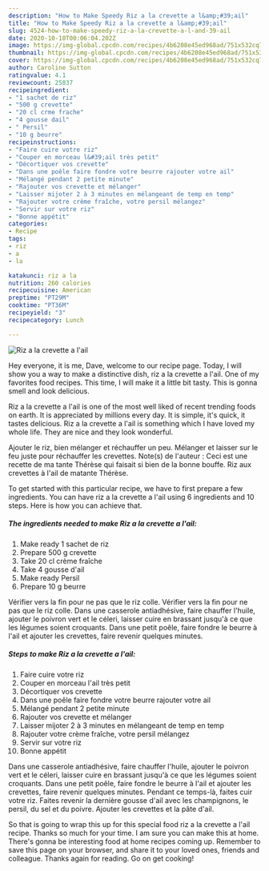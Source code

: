 ```yaml
---
description: "How to Make Speedy Riz a la crevette a l&amp;#39;ail"
title: "How to Make Speedy Riz a la crevette a l&amp;#39;ail"
slug: 4524-how-to-make-speedy-riz-a-la-crevette-a-l-and-39-ail
date: 2020-10-10T00:06:04.202Z
image: https://img-global.cpcdn.com/recipes/4b6208e45ed968ad/751x532cq70/riz-a-la-crevette-a-lail-photo-principale-de-la-recette.jpg
thumbnail: https://img-global.cpcdn.com/recipes/4b6208e45ed968ad/751x532cq70/riz-a-la-crevette-a-lail-photo-principale-de-la-recette.jpg
cover: https://img-global.cpcdn.com/recipes/4b6208e45ed968ad/751x532cq70/riz-a-la-crevette-a-lail-photo-principale-de-la-recette.jpg
author: Caroline Sutton
ratingvalue: 4.1
reviewcount: 25837
recipeingredient:
- "1 sachet de riz"
- "500 g crevette"
- "20 cl crme frache"
- "4 gousse dail"
- " Persil"
- "10 g beurre"
recipeinstructions:
- "Faire cuire votre riz"
- "Couper en morceau l&#39;ail très petit"
- "Décortiquer vos crevette"
- "Dans une poêle faire fondre votre beurre rajouter votre ail"
- "Mélangé pendant 2 petite minute"
- "Rajouter vos crevette et mélanger"
- "Laisser mijoter 2 à 3 minutes en mélangeant de temp en temp"
- "Rajouter votre crème fraîche, votre persil mélangez"
- "Servir sur votre riz"
- "Bonne appétit"
categories:
- Recipe
tags:
- riz
- a
- la

katakunci: riz a la 
nutrition: 260 calories
recipecuisine: American
preptime: "PT29M"
cooktime: "PT36M"
recipeyield: "3"
recipecategory: Lunch

---
```



![Riz a la crevette a l&#39;ail](https://img-global.cpcdn.com/recipes/4b6208e45ed968ad/751x532cq70/riz-a-la-crevette-a-lail-photo-principale-de-la-recette.jpg)

Hey everyone, it is me, Dave, welcome to our recipe page. Today, I will show you a way to make a distinctive dish, riz a la crevette a l&#39;ail. One of my favorites food recipes. This time, I will make it a little bit tasty. This is gonna smell and look delicious.

Riz a la crevette a l&#39;ail is one of the most well liked of recent trending foods on earth. It is appreciated by millions every day. It is simple, it's quick, it tastes delicious. Riz a la crevette a l&#39;ail is something which I have loved my whole life. They are nice and they look wonderful.

Ajouter le riz, bien mélanger et réchauffer un peu. Mélanger et laisser sur le feu juste pour réchauffer les crevettes. Note(s) de l&#39;auteur : Ceci est une recette de ma tante Thérèse qui faisait si bien de la bonne bouffe. Riz aux crevettes à l&#39;ail de matante Thérèse.


To get started with this particular recipe, we have to first prepare a few ingredients. You can have riz a la crevette a l&#39;ail using 6 ingredients and 10 steps. Here is how you can achieve that.

<!--inarticleads1-->

##### The ingredients needed to make Riz a la crevette a l&#39;ail:

1. Make ready 1 sachet de riz
1. Prepare 500 g crevette
1. Take 20 cl crème fraîche
1. Take 4 gousse d&#39;ail
1. Make ready  Persil
1. Prepare 10 g beurre


Vérifier vers la fin pour ne pas que le riz colle. Vérifier vers la fin pour ne pas que le riz colle. Dans une casserole antiadhésive, faire chauffer l&#39;huile, ajouter le poivron vert et le céleri, laisser cuire en brassant jusqu&#39;à ce que les légumes soient croquants. Dans une petit poêle, faire fondre le beurre à l&#39;ail et ajouter les crevettes, faire revenir quelques minutes. 

<!--inarticleads2-->

##### Steps to make Riz a la crevette a l&#39;ail:

1. Faire cuire votre riz
1. Couper en morceau l&#39;ail très petit
1. Décortiquer vos crevette
1. Dans une poêle faire fondre votre beurre rajouter votre ail
1. Mélangé pendant 2 petite minute
1. Rajouter vos crevette et mélanger
1. Laisser mijoter 2 à 3 minutes en mélangeant de temp en temp
1. Rajouter votre crème fraîche, votre persil mélangez
1. Servir sur votre riz
1. Bonne appétit


Dans une casserole antiadhésive, faire chauffer l&#39;huile, ajouter le poivron vert et le céleri, laisser cuire en brassant jusqu&#39;à ce que les légumes soient croquants. Dans une petit poêle, faire fondre le beurre à l&#39;ail et ajouter les crevettes, faire revenir quelques minutes. Pendant ce temps-là, faites cuir votre riz. Faites revenir la dernière gousse d&#39;ail avec les champignons, le persil, du sel et du poivre. Ajouter les crevettes et la pâte d&#39;ail. 

So that is going to wrap this up for this special food riz a la crevette a l&#39;ail recipe. Thanks so much for your time. I am sure you can make this at home. There's gonna be interesting food at home recipes coming up. Remember to save this page on your browser, and share it to your loved ones, friends and colleague. Thanks again for reading. Go on get cooking!
